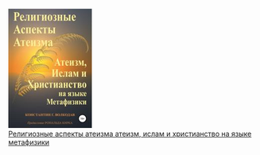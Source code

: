 ![](Религиозные%20аспекты%20атеизма%20атеизм,%20ислам%20и%20христианство%20на%20языке%20метафизики.jpg)  
[Религиозные аспекты атеизма атеизм, ислам и христианство на языке метафизики](Религиозные%20аспекты%20атеизма%20атеизм,%20ислам%20и%20христианство%20на%20языке%20метафизики.md)
